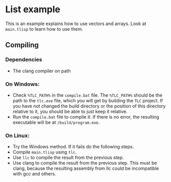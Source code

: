 # List example

This is an example explains how to use vectors and arrays. Look at `main.tlisp` to learn how to use them.

## Compiling

### Dependencies

- The clang compiler on path

### On Windows:

- Check `%TLC_PATH%` in the `compile.bat` file. The `%TLC_PATH%` should be the path to the `tlc.exe` file, which you will get by building the `TLC` project. If you have not changed the build directory or the position of this directory relative to it, you should be able to just keep it relative.
- Run the `compile.bat` file to compile it. If there is no error, the resulting executable will be at `/build/program.exe`.

### On Linux:

- Try the Windows method. If it fails do the following steps.
- Compile `main.tlisp` using `tlc`.
- Use `llc` to compile the result from the previous step.
- Use clang to compile the result from the previous step. This must be clang, because the resulting assembly from llc could be incompatible with gcc and others.
